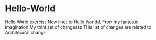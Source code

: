 # Hello-World
Hello World exercise
New lines to Hello Worldd.
From my fantastic imagination
My third set of changesss
THis list of changes
are related to Architecural change
